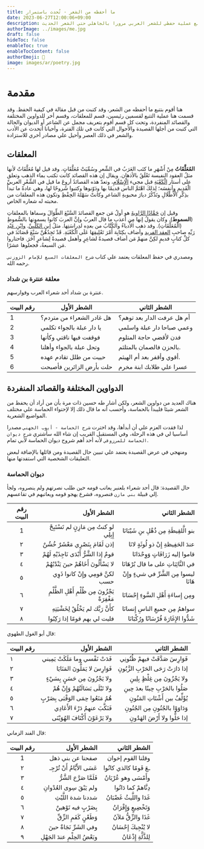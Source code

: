 ```yaml
---
title: ما أحفظه من الشعر - تُحدث باستمرار
date: 2023-06-27T12:00:06+09:00
description: هنا أقوم بتسجيل وتتبع عملية حفظي للشعر العربي مرورا بالجاهلي حتي الشعر الحديث.
authorImage: ../images/me.jpg
draft: false
hideToc: false
enableToc: true
enableTocContent: false
authorEmoji: 👺
image: images/ar/poetry.jpg
---
```



# مقدمة

هنا أقوم بتتبع ما أحفظه من الشعر، وقد كتبت من قبل مقالة في كيفية الحفظ.
وقد قسمت هنا عملية التتبع لقسمين رئيسين، قسم للمعلقات، وقسم أخر للدواوين المختلفة والقصائد المنفردة، وتحت كل قسم أقوم بتعريف مجمل عن الشاعر أو الديوان والحالة التي كتبت من أجلها القصيدة والأحوال التي كانت في تلك الفترة، وأحيانا أتحدث عن الأدب والشعر في ذلك العصر وأحيل علي مصادر أخري للاستزادة.

## المعلقات

**المُعَلَّقَاتُ** مِنْ أَشْهَرِ ما كتَب العَرَبُ في الشِّعرِ وسُمِّيَتْ مُعَلَّقَاتٍ. وقد قيل لها مُعَلَّقَاتٌ لأنها مثلُ العقود النفيسة تَعْلَقُ بالأذهان. ويقال إن هذه القصائد كانت تكتب بماء الذهب وتعلق على أستار [الْكَعْبَةِ](https://www.wikiwand.com/ar/%D8%A7%D9%84%D9%83%D8%B9%D8%A8%D8%A9 "الكعبة") قبل مجيء [الْإِسْلَامِ](https://www.wikiwand.com/ar/%D8%A7%D9%84%D8%A5%D8%B3%D9%84%D8%A7%D9%85 "الإسلام")، وتعدّ هذه القصائدُ أروعَ ما قيل في الشِّعْرِ العربيِّ الْقَدِيمِ وأنفسَه؛ لِذلكَ اهْتَمَّ الناس قديمًا بها ودَوّنوها وكتبوا شُروحًا لها، وهي عادةً ما تبدأُ بذِكْرِ الْأَطْلَالِ وتَذْكُرُ ديارَ محبوبةِ الشاعرِ وكانتْ سَهْلةَ الحِفْظِ وتكون هذه المعلقات من محبته له شعاره الخاص.

وقيل إن [حَمَّادًا الرَّاويةَ](https://www.wikiwand.com/ar/%D8%AD%D9%85%D8%A7%D8%AF_%D8%A7%D9%84%D8%B1%D8%A7%D9%88%D9%8A%D8%A9 "حماد الراوية") هو أولُ مَن جمع القصائدَ السَّبْعَ الطِّوَالَ وسماها بالمعلقاتِ (**السموط**). وكان يقولُ إنها مِن أعذبِ ما قال العربُ وإنَّ العربَ كانوا يسمونها بالسُّموطِ (الْمُعَلَّقَاتِ). وقد ذهب الأُدباءُ والكُتَّابُ من بعدِه لدِراسَتِها. مثلُ [ابنِ الكَلْبِيِّ](https://www.wikiwand.com/ar/%D8%A7%D8%A8%D9%86_%D8%A7%D9%84%D9%83%D9%84%D8%A8%D9%8A "ابن الكلبي"). [وابْنِ عَبْدِ رَبِّهِ](https://www.wikiwand.com/ar/%D8%A7%D8%A8%D9%86_%D8%B9%D8%A8%D8%AF_%D8%B1%D8%A8%D9%87 "ابن عبد ربه") صاحبِ [العقد الفريد](https://www.wikiwand.com/ar/%D8%A7%D9%84%D8%B9%D9%82%D8%AF_%D8%A7%D9%84%D9%81%D8%B1%D9%8A%D8%AF "العقد الفريد") وأضاف بكِتَابِهَ أَمْرَ تَعْلِيقِهَا عَلَى الْكَعْبَةِ. قَدْ تَجِدُهُنَّ سَبْعَ قَصَائدَ في كلِّ كتابٍ قديمٍ لكِنَّ منهمْ مَن أضاف قصيدةً لشاعِرٍ وأهمل قصيدةً لِشاعرٍ آخَرَ. فاحتاروا مَن السبعةُ، فجعلوها عشرًا.

ومصدري في حفظ المعلقات يعتمد علي كتاب `شرح المعلقات السبع للإمام الزوزني` رحمه الله.
### معلقة عنترة بن شداد

عنترة بن شداد أحد شعراء العرب وفوارسهم.

| رقم البيت | الشطر الأول | الشطر الثاني |
| ---- | ---- | ---- |
| 1 | هل غادر الشعراء من متردم؟ | أم هل عرفت الدار بعد توهم؟ |
| 2 | يا دار عبلة بالجواء تكلمي | وعمي صباحا دار عبلة واسلمي |
| 3 | فوقفت فيها ناقتي وكأنها | فدن لأقضي حاجة المتلوم |
| 4 | وتحل عبلة بالجواء وأهلنا | بالحزن فالصمان بالمتلثم. |
| 5 | حييت من طلل تقادم عهده | أقوي وأقفر بعد أم الهيثم. |
| 6 | حلت بأرض الزائرين فأصبحت | عسرا علي طلابك ابنة مخرم |

## الدواوين المختلفة والقصائد المنفردة
هناك العديد من دواوين الشعر، ولكن أشار طه حسين ذات مرة بأن من أراد أن يحفظ من الشعر شيئا فليبدأ بالحماسة، وأحسب أنه ما قال ذلك إلا لإحتواء الحماسة علي مختلف المواضيع الشعرية.

لذا فقدت العزم علي أن أبدأها، وقد اخترت `شرح الحماسة - أيوب الجهني` مصدرا أساسيا لي في هذه الرحلة، وفي المستقبل القريب إن شاء الله سأشتري `شرح ديوان الحماسة للمرزوقي` لأنه أحد أهم شروح ديوان الحماسة لأبي تمام.

ومنهجي في عرض القصيدة يعتمد علي تبيين حال القصيدة ومن قائلها بالإضافة لبعض التعليقات الشخصية التي استفدتها منها.
### ديوان الحماسة

حال القصيدة: قال أحد شعراء بلعنبر يعاتب قومه حين طلب نصرتهم ولم ينصروه، ولجأ إلي قبيلة `بني مازن` فنصروه، فشرع يهجو قومه ويعاتبهم في تقاعسهم.

| رقم البيت | الشطر الأول | الشطر الثاني |
| :--: | ---: | ---: |
| 1 | لو كنتُ مِن مَازِنٍ لم تَسْتَبِحْ إِبِلِي | بنو الَّلقِيطَةِ مِن ذُهْلِ بنِ شَيْبَانَا |
| ٢ | إذن لَقَامَ بِنَصْرِي مَعْشَرٌ خُشُنٌ | عندَ الحَفِيظةِ إِنْ ذو لُوثَةٍ لانَا |
| ٣ | قومٌ إذا الشَّرُّ أَبْدَى نَاجِذَيْهِ لَهُمْ | قاموا إليه زَرَافَاتٍ وَوِحْدَانَا |
| ٤ | لا يَسْأَلُونَ أَخَاهُمْ حينَ يَنْدُبُهُمْ | في النَّائِبَاتِ على ما قال بُرْهَانَا |
| ٥ | لكنَّ قومِي وإِنْ كانوا ذَوِي حسب | ليسوا مِن الشَّرِّ في شيءٍ وإِنْ هَانَا |
| ٦ | يَجْزُونَ مِن ظُلْمِ أَهْلِ الظَّلْمِ مَغْفِرَةً | ومِن إِساءَةِ أَهْلِ السَّوءِ إِحْسَانَا |
| ٧ | كأَنَّ رَبَّك لم يَخْلُقْ لِخَشْيَتِهِ | سواهمُ مِن جميعِ الناسِ إِنسانَا |
| ٨ | فليت لي بهم قومًا إذا رَكِبُوا | شَدُّوا الإِغَارَةَ فُرْسَانًا ورُكْبَانَا |

قال أبو الغول الطهوي:

  | رقم البيت |                            الشطر الأول |                          الشطر الثاني |
  | --------- | --------------------------------------:| -------------------------------------:|
  | ١         |     فَدَتْ نَفْسي وما مَلَكَتْ يَمِيني |    فَوَارِسَ صَدَّقَتْ فيهمْ ظُنُونِي |
  | ٢         |     فَوَارِسَ لا يَمَلُّونَ المَنَايَا | إذا دَارَتْ رَحَى الحَرْبِ الزَّبُونِ |
  | ٣         |      ولا يَجْزُونَ مِن حَسَنٍ بِسَيْءٍ |      ولا يَجْزُونَ مِن غِلْظٍ بِلِينِ |
  | ٤         |  ولا تَبْلَى بَسَالَتُهُمْ وَإِنْ هُمْ |    صَلُوا بالحَرْبِ حِينًا بعدَ حِينِ |
  | ٥         | هُمُ مَنَعُوا حِمَى الوَقْبَى بِضَرْبٍ |     يُؤَلِّفُ بين أَشْتَاتِ المَنُونِ |
  | ٦         |      فَنَكَّبَ عنهمُ دَرْءَ الأَعَادِي |   وَدَاوَوْا بالجُنُونِ مِن الجُنُونِ |
  | ٧         |   ولا يَرْعَوْنَ أَكْنَافَ الهُوَيْنَى |      إذا حَلُّوا ولا أَرْضَ الهَدُونِ |
  
  قال الفند الزماني:

| رقم البيت |                    الشطر الأول |              الشطر الثاني |
|:---------:| ------------------------------:| -------------------------:|
|     1     |               صفحنا عن بني ذهل |         وقلنا القوم إخوان |
|     ٢     |  عَسَى الأَيَّامُ أَنْ تُرْجِـ |   ـعَ قَومًا كالذي كانُوا |
|     ٣     |      فَلَمَّا صَرَّحَ الشَّرُّ |    وأَمْسَى وهو عُرْيَانُ |
|     ٤     |     ولم يَبْقَ سِوى العُدْوانِ |     دِنَّاهمْ كما دَانُوا |
|     ٥     |            شددنا شدة اللَّيْثِ | غَدَا واللَّيثُ غَضْبَانُ |
|     ٦     |          بِضَرْبٍ فيه تَوْهينٌ |   وَتَخْضِيعٍ وَإِقْرَانُ |
|     ٧     |       وَطَعْنٍ كَفَمِ الزِّقِّ |    غَذَا والزِّقُّ مَلآنُ |
|     ٨     |       وفي الشَرِّ نَجَاةٌ حينَ |    لا يُنْجِيكَ إِحْسَانُ |
|     ٩     | وبَعْضُ الحِلْمِ عندَ الجَهْلِ |     لِلذَّلَّةِ إِذْعَانُ |




